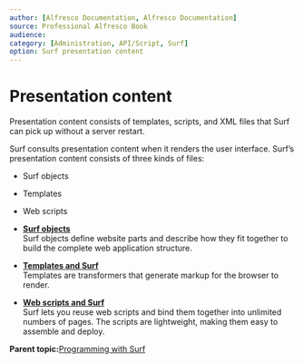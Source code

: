 ```yaml
---
author: [Alfresco Documentation, Alfresco Documentation]
source: Professional Alfresco Book
audience: 
category: [Administration, API/Script, Surf]
option: Surf presentation content
---
```


# Presentation content

Presentation content consists of templates, scripts, and XML files that Surf can pick up without a server restart.

Surf consults presentation content when it renders the user interface. Surf’s presentation content consists of three kinds of files:

-   Surf objects
-   Templates
-   Web scripts

-   **[Surf objects](../concepts/surf-objects.md)**  
Surf objects define website parts and describe how they fit together to build the complete web application structure.
-   **[Templates and Surf](../concepts/surf-templates.md)**  
Templates are transformers that generate markup for the browser to render.
-   **[Web scripts and Surf](../concepts/surf-webscripts.md)**  
Surf lets you reuse web scripts and bind them together into unlimited numbers of pages. The scripts are lightweight, making them easy to assemble and deploy.

**Parent topic:**[Programming with Surf](../concepts/surf-fwork-intro.md)


